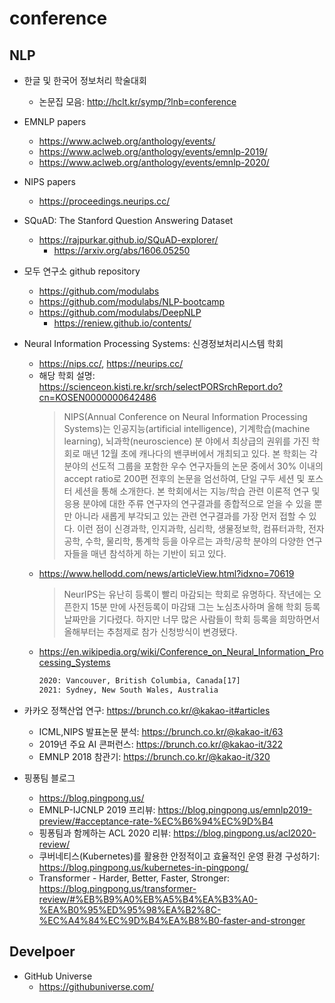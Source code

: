 # conference

## NLP

* 한글 및 한국어 정보처리 학술대회
  * 논문집 모음: <http://hclt.kr/symp/?lnb=conference>

* EMNLP papers
  * <https://www.aclweb.org/anthology/events/>
  * <https://www.aclweb.org/anthology/events/emnlp-2019/>
  * <https://www.aclweb.org/anthology/events/emnlp-2020/>

* NIPS papers
  * <https://proceedings.neurips.cc/>

* SQuAD: The Stanford Question Answering Dataset
  * <https://rajpurkar.github.io/SQuAD-explorer/>
    * <https://arxiv.org/abs/1606.05250>

* 모두 연구소 github repository
  * <https://github.com/modulabs>
  * <https://github.com/modulabs/NLP-bootcamp>
  * <https://github.com/modulabs/DeepNLP>
    * <https://reniew.github.io/contents/>

* Neural Information Processing Systems: 신경정보처리시스템 학회
  * <https://nips.cc/>, <https://neurips.cc/>
  * 해당 학회 설명: <https://scienceon.kisti.re.kr/srch/selectPORSrchReport.do?cn=KOSEN0000000642486>
    > NIPS(Annual Conference on Neural Information Processing Systems)는 인공지능(artificial intelligence), 기계학습(machine learning), 뇌과학(neuroscience) 분 야에서 최상급의 권위를 가진 학회로 매년 12월 초에 캐나다의 밴쿠버에서 개최되고 있다.
본 학회는 각 분야의 선도적 그룹을 포함한 우수 연구자들의 논문 중에서 30% 이내의 accept ratio로 200편 전후의 논문을 엄선하여, 단일 구두 세션 및 포스터 세션을 통해 소개한다. 본 학회에서는 지능/학습 관련 이론적 연구 및 응용 분야에 대한 주류 연구자의 연구결과를 종합적으로 얻을 수 있을 뿐만 아니라 새롭게 부각되고 있는 관련 연구결과를 가장 먼저 접할 수 있다.
이런 점이 신경과학, 인지과학, 심리학, 생물정보학, 컴퓨터과학, 전자공학, 수학, 물리학, 통계학 등을 아우르는 과학/공학 분야의 다양한 연구자들을 매년 참석하게 하는 기반이 되고 있다.
  * <https://www.hellodd.com/news/articleView.html?idxno=70619>
    > NeurIPS는 유난히 등록이 빨리 마감되는 학회로 유명하다. 작년에는 오픈한지 15분 만에 사전등록이 마감돼 그는 노심초사하며 올해 학회 등록 날짜만을 기다렸다. 하지만 너무 많은 사람들이 학회 등록을 희망하면서 올해부터는 추첨제로 참가 신청방식이 변경됐다.
  * <https://en.wikipedia.org/wiki/Conference_on_Neural_Information_Processing_Systems>
    >
      ```txt
      2020: Vancouver, British Columbia, Canada[17]
      2021: Sydney, New South Wales, Australia
      ```

* 카카오 정책산업 연구: <https://brunch.co.kr/@kakao-it#articles>
  * ICML,NIPS 발표논문 분석: <https://brunch.co.kr/@kakao-it/63>
  * 2019년 주요 AI 콘퍼런스: <https://brunch.co.kr/@kakao-it/322>
  * EMNLP 2018 참관기: <https://brunch.co.kr/@kakao-it/320>
* 핑퐁팀 블로그
  * https://blog.pingpong.us/
  * EMNLP-IJCNLP 2019 프리뷰: <https://blog.pingpong.us/emnlp2019-preview/#acceptance-rate-%EC%B6%94%EC%9D%B4>
  * 핑퐁팀과 함께하는 ACL 2020 리뷰: <https://blog.pingpong.us/acl2020-review/>
  * 쿠버네티스(Kubernetes)를 활용한 안정적이고 효율적인 운영 환경 구성하기: <https://blog.pingpong.us/kubernetes-in-pingpong/>
  * Transformer - Harder, Better, Faster, Stronger: <https://blog.pingpong.us/transformer-review/#%EB%B9%A0%EB%A5%B4%EA%B3%A0-%EA%B0%95%ED%95%98%EA%B2%8C-%EC%A4%84%EC%9D%B4%EA%B8%B0-faster-and-stronger>
    
## Develpoer

* GitHub Universe
  * <https://githubuniverse.com/>
